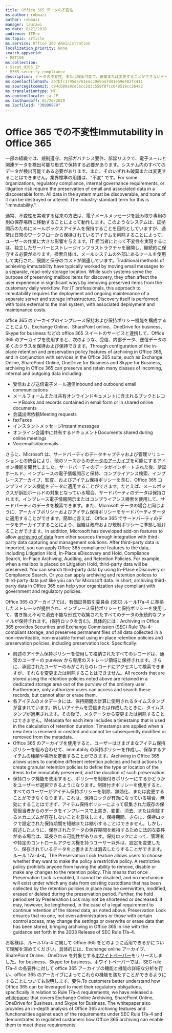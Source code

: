 ```yaml
---
title: Office 365 データの不変性
ms.author: robmazz
author: robmazz
manager: laurawi
ms.date: 8/21/2018
audience: ITPro
ms.topic: article
ms.service: Office 365 Administration
localization_priority: None
search.appverid:
- MET150
ms.collection:
- Strat_O365_IP
- M365-security-compliance
description: データの不変性、または検出可能で、破棄または変更することができないデータを定義して説明します。
ms.openlocfilehash: ab7bfc3795da761eacc9e9aa7d41e69e482fc411
ms.sourcegitcommit: c94cb88a9ce5bcc2d3c558f0fcc648519cc264a2
ms.translationtype: MT
ms.contentlocale: ja-JP
ms.lasthandoff: 02/20/2019
ms.locfileid: "30090879"
---
```

# <a name="immutability-in-office-365"></a><span data-ttu-id="76faa-103">Office 365 での不変性</span><span class="sxs-lookup"><span data-stu-id="76faa-103">Immutability in Office 365</span></span>
<span data-ttu-id="76faa-p101">一部の組織では、規制遵守、内部ガバナンス要件、訴訟リスクで、電子メールと関連データを検出可能な形式で保持する必要があります。システム内のすべてのデータが検出可能である必要があります。また、そのいずれも破棄または変更することはできません。業界標準の用語は、"不変" です。</span><span class="sxs-lookup"><span data-stu-id="76faa-p101">For some organizations, regulatory compliance, internal governance requirements, or litigation risk require the preservation of email and associated data in a discoverable form. All data in the system must be discoverable, and none of it can be destroyed or altered. The industry-standard term for this is "immutability."</span></span> 

<span data-ttu-id="76faa-p102">通常、不変性を実現する従来の方法は、電子メールメッセージを読み取り専用の別の保存場所に移動することによって動作します。このようなシステムは、証拠開示のためにメールボックスアイテムを保持することを目的としていますが、通常は日常のワークフローから保持されているアイテムを削除することによって、ユーザーの作業に大きな影響を与えます。IT 担当者にとって不変性を実現するには、独立したサーバーとストレージインフラストラクチャを展開し、継続的に保守する必要があります。検索自体は、メールシステムの外部にあるツールを使用して実行され、展開と保守のコストが関連しています。</span><span class="sxs-lookup"><span data-stu-id="76faa-p102">Traditional methods of achieving immutability have typically worked by moving email messages to a separate, read-only storage location. While such systems serve the purpose of preserving mailbox items for discovery, they often affect the user experience in significant ways by removing preserved items from the customary daily workflow. For IT professionals, this approach to immutability requires the deployment and ongoing maintenance of a separate server and storage infrastructure. Discovery itself is performed with tools external to the mail system, with associated deployment and maintenance costs.</span></span>

<span data-ttu-id="76faa-111">office 365 のアーカイブのインプレース保持および保持ポリシー機能を構成することにより、Exchange Online、SharePoint online、OneDrive for business、Skype for business などの office 365 スイートのサービスと連携して、Office 365 のアーカイブを使用すると、次のような、受信、内部データ、送信データの多くのクラスを保持および保持できます。</span><span class="sxs-lookup"><span data-stu-id="76faa-111">Through configuration of the in-place retention and preservation policy features of archiving in Office 365, and in conjunction with services in the Office 365 suite, such as Exchange Online, SharePoint Online, OneDrive for Business and Skype for Business, archiving in Office 365 can preserve and retain many classes of incoming, internal and outgoing data including:</span></span>
- <span data-ttu-id="76faa-112">受信および送信電子メール通信</span><span class="sxs-lookup"><span data-stu-id="76faa-112">Inbound and outbound email communications</span></span>
- <span data-ttu-id="76faa-113">メールフォームまたは共有オンラインドキュメントに含まれるブックとレコード</span><span class="sxs-lookup"><span data-stu-id="76faa-113">Books and records contained in email form or in shared online documents</span></span>
- <span data-ttu-id="76faa-114">会議出席依頼</span><span class="sxs-lookup"><span data-stu-id="76faa-114">Meeting requests</span></span>
- <span data-ttu-id="76faa-115">fax</span><span class="sxs-lookup"><span data-stu-id="76faa-115">Faxes</span></span>
- <span data-ttu-id="76faa-116">インスタントメッセージ</span><span class="sxs-lookup"><span data-stu-id="76faa-116">Instant messages</span></span>
- <span data-ttu-id="76faa-117">オンライン会議中に共有するドキュメント</span><span class="sxs-lookup"><span data-stu-id="76faa-117">Documents shared during online meetings</span></span>
- <span data-ttu-id="76faa-118">Voicemails</span><span class="sxs-lookup"><span data-stu-id="76faa-118">Voicemails</span></span>

<span data-ttu-id="76faa-p103">さらに、Microsoft は、サードパーティのデータキャプチャおよび管理ソリューションとの統合により、他のソースからの[データのアーカイブ](https://support.office.com/article/Archiving-third-party-data-in-Office-365-0ce338d5-3666-4a18-86ab-c6910ff408cc)を可能にするアドオン機能を開発しました。サードパーティのデータがインポートされた後、訴訟ホールド、インプレースの電子情報開示と保持、コンプライアンス検索、インプレースアーカイブ、監査、およびアイテム保持ポリシーを含む、Office 365 コンプライアンス機能をデータに適用することができます。たとえば、メールボックスが訴訟ホールドの対象となっている場合、サードパーティのデータは保持されます。インプレース電子情報開示またはコンプライアンス検索を使用して、サードパーティのデータを検索できます。また、Microsoft データの場合と同じように、アーカイブポリシーおよびアイテム保持ポリシーをサードパーティデータに適用することができます。簡単に言えば、Office 365 でサードパーティのデータをアーカイブすることにより、組織は政府および規制ポリシーに準拠し続けることができます。</span><span class="sxs-lookup"><span data-stu-id="76faa-p103">In addition, Microsoft has developed add-on features to allow [archiving of data](https://support.office.com/article/Archiving-third-party-data-in-Office-365-0ce338d5-3666-4a18-86ab-c6910ff408cc) from other sources through integration with third-party data capturing and management solutions. After third-party data is imported, you can apply Office 365 compliance features to the data, including Litigation Hold, In-Place eDiscovery and Hold, Compliance Search, In-Place Archiving, Auditing, and Retention Policies. For example, when a mailbox is placed on Litigation Hold, third-party data will be preserved. You can search third-party data by using In-Place eDiscovery or Compliance Search. Or you can apply archiving and retention polices to third-party data just like you can for Microsoft data. In short, archiving third-party data in Office 365 can help your organization stay compliant with government and regulatory policies.</span></span>

<span data-ttu-id="76faa-p104">Office 365 のアーカイブでは、有価証券取引委員会 (SEC) ルール17a-4 に準拠したストレージが提供され、インプレース保持ポリシーと保持ポリシーを使用して、書き換え不可で消去不能な形式で収集されたすべてのデータの永続的なファイルが保持されます。(保持ロックを含む)。具体的には：</span><span class="sxs-lookup"><span data-stu-id="76faa-p104">Archiving in Office 365 provides Securities and Exchange Commission (SEC) Rule 17a-4-compliant storage, and preserves permanent files of all data collected in a non-rewriteable, non-erasable format using in-place retention policies and preservation policies, including preservation lock. Specifically:</span></span>
- <span data-ttu-id="76faa-p105">前述のアイテム保持ポリシーを使用して格納されたすべてのレコードは、通常のユーザーの purview から専用のストレージ領域に保持されます。さらに、承認されたユーザーのみがこれらのレコードにアクセスして検索できますが、それらを変更または削除することはできません。</span><span class="sxs-lookup"><span data-stu-id="76faa-p105">All records that are stored using the retention policies noted above are retained in a dedicated storage area out of the purview of the ordinary user. Furthermore, only authorized users can access and search these records, but cannot alter or erase them.</span></span>
- <span data-ttu-id="76faa-p106">各アイテムのメタデータには、保持期間の計算に使用されるタイムスタンプが含まれています。新しいアイテムを受信または作成したときに、タイムスタンプが適用されます。その後で、メタデータから変更または削除することはできません。</span><span class="sxs-lookup"><span data-stu-id="76faa-p106">Metadata for each item includes a timestamp that is used in the calculation of retention duration. Timestamps are applied when a new item is received or created and cannot be subsequently modified or removed from the metadata.</span></span>
- <span data-ttu-id="76faa-131">Office 365 のアーカイブを使用すると、ユーザーはさまざまなアイテム保持ポリシーを組み合わせて、immutably の保持ポリシーを作成し、保存するアイテムの種類や場所を定義することができます。</span><span class="sxs-lookup"><span data-stu-id="76faa-131">Archiving in Office 365 allows users to combine different retention policies and hold actions to create granular retention policies to define the type or location of the items to be immutably preserved, and the duration of such preservation.</span></span>
- <span data-ttu-id="76faa-p107">保持ロック機能を使用すると、ポリシーを制限付きポリシーにするかどうかをユーザーが選択できるようになります。制限付きポリシーを使用すると、すべてのユーザーがアイテム保持ポリシーを削除、無効化、または変更することができなくなります。これは、保持ロックが有効になっている場合、無効にすることはできず、アイテム保持ポリシーによって収集された既存の保管担当者からのデータをインプレースで上書き、変更、消去、または削除するメカニズムが存在しないことを意味します。保持期間。さらに、保持ロックで設定された保持期間を短縮または縮小することはできません。しかし、前述したように、保存されたデータの保存期間を維持するために法的な要件がある場合は、延長される可能性があります。保持ロックによって、管理者や特定のコントロールアクセス権を持つユーザー以外は、設定を変更したり、保存されているデータを上書きまたは消去したりすることができます。ルール 17a-4-4。</span><span class="sxs-lookup"><span data-stu-id="76faa-p107">The Preservation Lock feature allows users to choose whether they want to make the policy a restrictive policy. A restrictive policy prohibits anyone from having the ability to remove, disable or make any changes to the retention policy. This means that once Preservation Lock is enabled, it cannot be disabled, and no mechanism will exist under which any data from existing custodians that has been collected by the retention policies in place may be overwritten, modified, erased or deleted during the preservation period. Further, the hold period set by Preservation Lock may not be shortened or decreased. It may, however, be lengthened, in the case of a legal requirement to continue retention of the stored data, as noted above. Preservation Lock ensures that no one, not even administrators or those with certain control access, may change the settings or overwrite or erase data that has been stored, bringing archiving in Office 365 in line with the guidance set forth in the 2003 Release of SEC Rule 17a-4.</span></span>

<span data-ttu-id="76faa-p108">お客様は、ルール17a-4 に関して Office 365 をどのように活用できるかについて理解を深めてください。具体的には、Exchange online アーカイブ、SharePoint Online、OneDrive を対象とする[ホワイトペーパー](https://go.microsoft.com/fwlink/?linkid=830440)をリリースしました。for business、Skype for business。ホワイトペーパーでは、SEC rule 17a-4 の各要件に対して office 365 アーカイブの機能と機能の詳細な分析を行い、office 365 のアーカイブによってこれらの機能を満たすことができるようにすることについても説明します。要件.</span><span class="sxs-lookup"><span data-stu-id="76faa-p108">To customers better understand how Office 365 can be leveraged to meet their regulatory obligations, specifically in relation to Rule 17a-4 requirements, we have released a [whitepaper](https://go.microsoft.com/fwlink/?linkid=830440) that covers Exchange Online Archiving, SharePoint Online, OneDrive for Business, and Skype for Business. The whitepaper also provides an in-depth analysis of Office 365 archiving features and functionalities against each of the requirements under SEC Rule 17a-4 and demonstrates to regulated customers how Office 365 archiving can enable them to meet these requirements.</span></span>